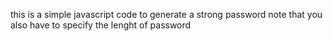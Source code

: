 this is a simple javascript code to generate a strong password
note that you also have to specify the lenght of password
